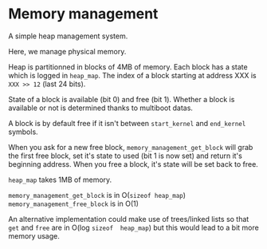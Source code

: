 # Memory management

A simple heap management system. 

Here, we manage physical memory.

Heap is partitionned in blocks of 4MB of memory. Each block has a state which is logged in `heap_map`. The index of a block starting at address XXX is `XXX >> 12` (last 24 bits).

State of a block is available (bit 0) and free (bit 1). Whether a block is available or not is determined thanks to multiboot datas.

A block is by default free if it isn't between `start_kernel` and `end_kernel` symbols.

When you ask for a new free block, `memory_management_get_block` will grab the first free block, set it's state to used (bit 1 is now set) and return it's beginning address. When you free a block, it's state will be set back to free.


`heap_map` takes 1MB of memory.

`memory_management_get_block` is in O(`sizeof heap_map`)
`memory_management_free_block` is in O(1)

An alternative implementation could make use of trees/linked lists so that `get` and `free` are in O(log `sizeof  heap_map`) but this would lead to a bit more memory usage.

